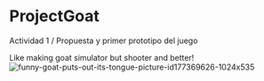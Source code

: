 # ProjectGoat
Actividad 1 / Propuesta y primer prototipo del juego

Like making goat simulator but shooter and better!
![funny-goat-puts-out-its-tongue-picture-id177369626-1024x535](https://user-images.githubusercontent.com/74560600/156294052-979b8f80-6d90-4c4c-8317-b13455f4ae0b.jpg)
